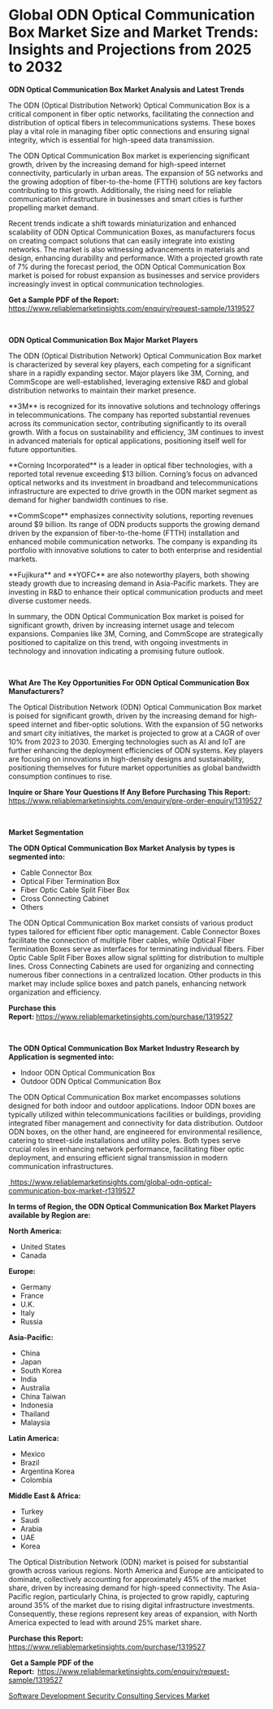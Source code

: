 <p><h1>Global ODN Optical Communication Box Market Size and Market Trends: Insights and Projections from 2025 to 2032</h1></p><p><strong>ODN Optical Communication Box Market Analysis and Latest Trends</strong></p>
<p><p>The ODN (Optical Distribution Network) Optical Communication Box is a critical component in fiber optic networks, facilitating the connection and distribution of optical fibers in telecommunications systems. These boxes play a vital role in managing fiber optic connections and ensuring signal integrity, which is essential for high-speed data transmission.</p><p>The ODN Optical Communication Box market is experiencing significant growth, driven by the increasing demand for high-speed internet connectivity, particularly in urban areas. The expansion of 5G networks and the growing adoption of fiber-to-the-home (FTTH) solutions are key factors contributing to this growth. Additionally, the rising need for reliable communication infrastructure in businesses and smart cities is further propelling market demand.</p><p>Recent trends indicate a shift towards miniaturization and enhanced scalability of ODN Optical Communication Boxes, as manufacturers focus on creating compact solutions that can easily integrate into existing networks. The market is also witnessing advancements in materials and design, enhancing durability and performance. With a projected growth rate of 7% during the forecast period, the ODN Optical Communication Box market is poised for robust expansion as businesses and service providers increasingly invest in optical communication technologies.</p></p>
<p><strong>Get a Sample PDF of the Report:&nbsp;</strong> <a href="https://www.reliablemarketinsights.com/enquiry/request-sample/1319527?utm_campaign=2183&utm_medium=2&utm_source=Github&utm_content=ia&utm_term=29032025&utm_id=odn-optical-communication-box">https://www.reliablemarketinsights.com/enquiry/request-sample/1319527</a></p>
<p>&nbsp;</p>
<p><strong>ODN Optical Communication Box Major Market Players</strong></p>
<p><p>The ODN (Optical Distribution Network) Optical Communication Box market is characterized by several key players, each competing for a significant share in a rapidly expanding sector. Major players like 3M, Corning, and CommScope are well-established, leveraging extensive R&D and global distribution networks to maintain their market presence.</p><p>**3M** is recognized for its innovative solutions and technology offerings in telecommunications. The company has reported substantial revenues across its communication sector, contributing significantly to its overall growth. With a focus on sustainability and efficiency, 3M continues to invest in advanced materials for optical applications, positioning itself well for future opportunities.</p><p>**Corning Incorporated** is a leader in optical fiber technologies, with a reported total revenue exceeding $13 billion. Corning’s focus on advanced optical networks and its investment in broadband and telecommunications infrastructure are expected to drive growth in the ODN market segment as demand for higher bandwidth continues to rise.</p><p>**CommScope** emphasizes connectivity solutions, reporting revenues around $9 billion. Its range of ODN products supports the growing demand driven by the expansion of fiber-to-the-home (FTTH) installation and enhanced mobile communication networks. The company is expanding its portfolio with innovative solutions to cater to both enterprise and residential markets.</p><p>**Fujikura** and **YOFC** are also noteworthy players, both showing steady growth due to increasing demand in Asia-Pacific markets. They are investing in R&D to enhance their optical communication products and meet diverse customer needs.</p><p>In summary, the ODN Optical Communication Box market is poised for significant growth, driven by increasing internet usage and telecom expansions. Companies like 3M, Corning, and CommScope are strategically positioned to capitalize on this trend, with ongoing investments in technology and innovation indicating a promising future outlook.</p></p>
<p>&nbsp;</p>
<p><strong>What Are The Key Opportunities For ODN Optical Communication Box Manufacturers?</strong></p>
<p><p>The Optical Distribution Network (ODN) Optical Communication Box market is poised for significant growth, driven by the increasing demand for high-speed internet and fiber-optic solutions. With the expansion of 5G networks and smart city initiatives, the market is projected to grow at a CAGR of over 10% from 2023 to 2030. Emerging technologies such as AI and IoT are further enhancing the deployment efficiencies of ODN systems. Key players are focusing on innovations in high-density designs and sustainability, positioning themselves for future market opportunities as global bandwidth consumption continues to rise.</p></p>
<p><strong>Inquire or Share Your Questions If Any Before Purchasing This Report:</strong> <a href="https://www.reliablemarketinsights.com/enquiry/pre-order-enquiry/1319527?utm_campaign=2183&utm_medium=2&utm_source=Github&utm_content=ia&utm_term=29032025&utm_id=odn-optical-communication-box">https://www.reliablemarketinsights.com/enquiry/pre-order-enquiry/1319527</a></p>
<p>&nbsp;</p>
<p><strong>Market Segmentation</strong></p>
<p><strong>The ODN Optical Communication Box Market Analysis by types is segmented into:</strong></p>
<p><ul><li>Cable Connector Box</li><li>Optical Fiber Termination Box</li><li>Fiber Optic Cable Split Fiber Box</li><li>Cross Connecting Cabinet</li><li>Others</li></ul></p>
<p><p>The ODN Optical Communication Box market consists of various product types tailored for efficient fiber optic management. Cable Connector Boxes facilitate the connection of multiple fiber cables, while Optical Fiber Termination Boxes serve as interfaces for terminating individual fibers. Fiber Optic Cable Split Fiber Boxes allow signal splitting for distribution to multiple lines. Cross Connecting Cabinets are used for organizing and connecting numerous fiber connections in a centralized location. Other products in this market may include splice boxes and patch panels, enhancing network organization and efficiency.</p></p>
<p><strong>Purchase this Report:&nbsp;</strong><a href="https://www.reliablemarketinsights.com/purchase/1319527?utm_campaign=2183&utm_medium=2&utm_source=Github&utm_content=ia&utm_term=29032025&utm_id=odn-optical-communication-box">https://www.reliablemarketinsights.com/purchase/1319527</a></p>
<p>&nbsp;</p>
<p><strong>The ODN Optical Communication Box Market Industry Research by Application is segmented into:</strong></p>
<p><ul><li>Indoor ODN Optical Communication Box</li><li>Outdoor ODN Optical Communication Box</li></ul></p>
<p><p>The ODN Optical Communication Box market encompasses solutions designed for both indoor and outdoor applications. Indoor ODN boxes are typically utilized within telecommunications facilities or buildings, providing integrated fiber management and connectivity for data distribution. Outdoor ODN boxes, on the other hand, are engineered for environmental resilience, catering to street-side installations and utility poles. Both types serve crucial roles in enhancing network performance, facilitating fiber optic deployment, and ensuring efficient signal transmission in modern communication infrastructures.</p></p>
<p><a href="https://www.reliablemarketinsights.com/global-odn-optical-communication-box-market-r1319527?utm_campaign=2183&utm_medium=2&utm_source=Github&utm_content=ia&utm_term=29032025&utm_id=odn-optical-communication-box">&nbsp;https://www.reliablemarketinsights.com/global-odn-optical-communication-box-market-r1319527</a></p>
<p><strong>In terms of Region, the ODN Optical Communication Box Market Players available by Region are:</strong></p>
<p>
    <p> <strong> North America: </strong>
        <ul>
            <li>United States</li>
            <li>Canada</li>
        </ul>
        </p> 
    <p> <strong> Europe: </strong>
        <ul>
            <li>Germany</li>
            <li>France</li>
            <li>U.K.</li>
            <li>Italy</li>
            <li>Russia</li>
        </ul>
        </p> 
    <p> <strong> Asia-Pacific: </strong>
        <ul>
            <li>China</li>
            <li>Japan</li>
            <li>South Korea</li>
            <li>India</li>
            <li>Australia</li>
            <li>China Taiwan</li>
            <li>Indonesia</li>
            <li>Thailand</li>
            <li>Malaysia</li>
        </ul>
        </p> 
    <p> <strong> Latin America: </strong>
        <ul>
            <li>Mexico</li>
            <li>Brazil</li>
            <li>Argentina Korea</li>
            <li>Colombia</li>
        </ul>
        </p> 
    <p> <strong> Middle East & Africa: </strong>
        <ul>
            <li>Turkey</li>
            <li>Saudi</li>
            <li>Arabia</li>
            <li>UAE</li>
            <li>Korea</li>
        </ul>
    </p>
    </p>
<p><p>The Optical Distribution Network (ODN) market is poised for substantial growth across various regions. North America and Europe are anticipated to dominate, collectively accounting for approximately 45% of the market share, driven by increasing demand for high-speed connectivity. The Asia-Pacific region, particularly China, is projected to grow rapidly, capturing around 35% of the market due to rising digital infrastructure investments. Consequently, these regions represent key areas of expansion, with North America expected to lead with around 25% market share.</p></p>
<p><strong>Purchase this Report: </strong><a href="https://www.reliablemarketinsights.com/purchase/1319527?utm_campaign=2183&utm_medium=2&utm_source=Github&utm_content=ia&utm_term=29032025&utm_id=odn-optical-communication-box">https://www.reliablemarketinsights.com/purchase/1319527</a></p>
<p>&nbsp;<strong>Get a Sample PDF of the Report:&nbsp;&nbsp;</strong><a href="https://www.reliablemarketinsights.com/enquiry/request-sample/1319527?utm_campaign=2183&utm_medium=2&utm_source=Github&utm_content=ia&utm_term=29032025&utm_id=odn-optical-communication-box">https://www.reliablemarketinsights.com/enquiry/request-sample/1319527</a></p>
<p><strong></strong></p>
<p><p><a href="https://github.com/SanjidaKhan901/Market-Research-Report-List-2/blob/main/software-development-security-consulting-services-market.md?utm_campaign=2183&utm_medium=2&utm_source=Github&utm_content=ia&utm_term=29032025&utm_id=odn-optical-communication-box">Software Development Security Consulting Services Market</a></p></p>